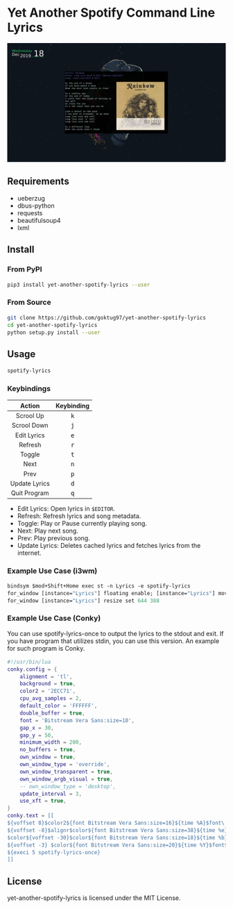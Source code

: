 Yet Another Spotify Command Line Lyrics
==========================================

![Lyrics-Screenshot](https://raw.githubusercontent.com/goktug97/yet-another-spotify-lyrics/master/screenshot.jpg)

## Requirements
* ueberzug
* dbus-python
* requests
* beautifulsoup4
* lxml

## Install

### From PyPI
```bash
pip3 install yet-another-spotify-lyrics --user
```

### From Source
```bash
git clone https://github.com/goktug97/yet-another-spotify-lyrics
cd yet-another-spotify-lyrics
python setup.py install --user
```

## Usage

``` bash
spotify-lyrics
```

### Keybindings

| Action        | Keybinding   |
|:-------------:|:------------:|
| Scrool Up     | <kbd>k</kbd> |
| Scrool Down   | <kbd>j</kbd> |
| Edit Lyrics   | <kbd>e</kbd> |
| Refresh       | <kbd>r</kbd> |
| Toggle        | <kbd>t</kbd> |
| Next          | <kbd>n</kbd> |
| Prev          | <kbd>p</kbd> |
| Update Lyrics | <kbd>d</kbd> |
| Quit Program  | <kbd>q</kbd> |

- Edit Lyrics: Open lyrics in `$EDITOR`.
- Refresh: Refresh lyrics and song metadata.
- Toggle: Play or Pause currently playing song.
- Next: Play next song.
- Prev: Play previous song.
- Update Lyrics: Deletes cached lyrics and fetches lyrics from the internet. 

### Example Use Case (i3wm)
```i3
bindsym $mod+Shift+Home exec st -n Lyrics -e spotify-lyrics
for_window [instance="Lyrics"] floating enable; [instance="Lyrics"] move position center
for_window [instance="Lyrics"] resize set 644 388
```

### Example Use Case (Conky)
You can use spotify-lyrics-once to output the lyrics to the stdout and exit.
If you have program that utilizes stdin, you can use this version.
An example for such program is Conky.

``` lua
#!/usr/bin/lua
conky.config = {
	alignment = 'tl',
	background = true,
	color2 = '2ECC71',
	cpu_avg_samples = 2,
	default_color = 'FFFFFF',
	double_buffer = true,
	font = 'Bitstream Vera Sans:size=10',
	gap_x = 30,
	gap_y = 50,
	minimum_width = 200,
	no_buffers = true,
	own_window = true,
	own_window_type = 'override',
	own_window_transparent = true,
	own_window_argb_visual = true,
	-- own_window_type = 'desktop',
	update_interval = 3,
	use_xft = true,
}
conky.text = [[
${voffset 8}$color2${font Bitstream Vera Sans:size=16}${time %A}$font\
${voffset -8}$alignr$color${font Bitstream Vera Sans:size=38}${time %e}$font
$color${voffset -30}$color${font Bitstream Vera Sans:size=18}${time %b}$font\
${voffset -3} $color${font Bitstream Vera Sans:size=20}${time %Y}$font$color2$hr
${execi 5 spotify-lyrics-once}
]]
```

## License
yet-another-spotify-lyrics is licensed under the MIT License.

